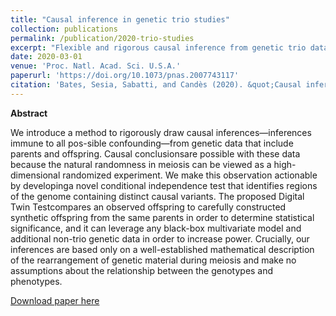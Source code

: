 ```yaml
---
title: "Causal inference in genetic trio studies"
collection: publications
permalink: /publication/2020-trio-studies
excerpt: "Flexible and rigorous causal inference from genetic trio data."
date: 2020-03-01
venue: 'Proc. Natl. Acad. Sci. U.S.A.'
paperurl: 'https://doi.org/10.1073/pnas.2007743117'
citation: 'Bates, Sesia, Sabatti, and Candès (2020). &quot;Causal inference in genetic trio studies.&quot; <i>Proc. Natl. Acad. Sci. U.S.A.</i>, 117 (39) 24117-24126.'
---
```


**Abstract**

We introduce a method to rigorously draw causal inferences—inferences immune to all pos-sible  confounding—from  genetic  data  that  include  parents  and  offspring.   Causal  conclusionsare  possible  with  these  data  because  the  natural  randomness  in  meiosis  can  be  viewed  as  a high-dimensional randomized experiment.  We make this observation actionable by developinga novel conditional independence test that identifies regions of the genome containing distinct causal variants.  The proposed Digital  Twin  Testcompares an observed offspring to carefully constructed synthetic offspring from the same parents in order to determine statistical significance,  and  it  can  leverage  any  black-box  multivariate  model  and  additional  non-trio  genetic data in order to increase power.  Crucially, our inferences are based only on a well-established mathematical description of the rearrangement of genetic material during meiosis and make no assumptions about the relationship between the genotypes and phenotypes.


[Download paper here](http://msesia.github.io/files/trio-studies.pdf)
